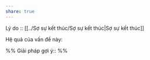 ```yaml
---
share: true
---
```

Lý do :: [[../Sợ sự kết thúc/Sợ sự kết thúc|Sợ sự kết thúc]]

Hệ quả của vấn đề này:


%%
Giải pháp gợi ý:: 
%%

